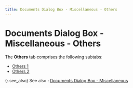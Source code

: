 ```yaml
---
title: Documents Dialog Box - Miscellaneous - Others
---
```


# Documents Dialog Box - Miscellaneous - Others


The **Others** tab comprises the  following subtabs:

- [Others  1]({{site.bp_baseurl}}/misc/miscellaneous_others_others_1_steps.html)
- [Others  2]({{site.bp_baseurl}}/misc/miscellaneous_others_others_2_steps.html)



{:.see_also}
See also
: [Documents  Dialog Box - Miscellaneous]({{site.bp_baseurl}}/flow-ctrl/ctrl/doc-frm/misc/flow_control_setup_dialog_box_miscellaneous_tab_con.html)
